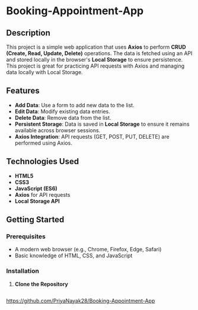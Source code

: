 # Booking-Appointment-App

## Description

This project is a simple web application that uses **Axios** to perform **CRUD (Create, Read, Update, Delete)** operations. The data is fetched using an API and stored locally in the browser's **Local Storage** to ensure persistence. This project is great for practicing API requests with Axios and managing data locally with Local Storage.

## Features

- **Add Data**: Use a form to add new data to the list.
- **Edit Data**: Modify existing data entries.
- **Delete Data**: Remove data from the list.
- **Persistent Storage**: Data is saved in **Local Storage** to ensure it remains available across browser sessions.
- **Axios Integration**: API requests (GET, POST, PUT, DELETE) are performed using Axios.

## Technologies Used

- **HTML5**
- **CSS3**
- **JavaScript (ES6)**
- **Axios** for API requests
- **Local Storage API**

## Getting Started

### Prerequisites

- A modern web browser (e.g., Chrome, Firefox, Edge, Safari)
- Basic knowledge of HTML, CSS, and JavaScript

### Installation

1. **Clone the Repository**

   ```bash
https://github.com/PriyaNayak28/Booking-Appointment-App

